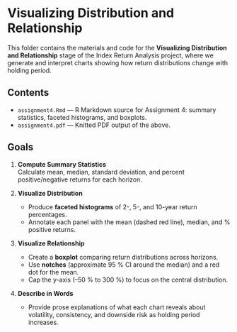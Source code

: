 # Visualizing Distribution and Relationship

This folder contains the materials and code for the **Visualizing Distribution and Relationship** stage of the Index Return Analysis project, where we generate and interpret charts showing how return distributions change with holding period.

## Contents
- `assignment4.Rmd` — R Markdown source for Assignment 4: summary statistics, faceted histograms, and boxplots.
- `assignment4.pdf` — Knitted PDF output of the above.

## Goals
1. **Compute Summary Statistics**  
   Calculate mean, median, standard deviation, and percent positive/negative returns for each horizon.

2. **Visualize Distribution**  
   - Produce **faceted histograms** of 2-, 5-, and 10-year return percentages.  
   - Annotate each panel with the mean (dashed red line), median, and % positive returns.

3. **Visualize Relationship**  
   - Create a **boxplot** comparing return distributions across horizons.  
   - Use **notches** (approximate 95 % CI around the median) and a red dot for the mean.  
   - Cap the y-axis (–50 % to 300 %) to focus on the central distribution.

4. **Describe in Words**  
   - Provide prose explanations of what each chart reveals about volatility, consistency, and downside risk as holding period increases. 

